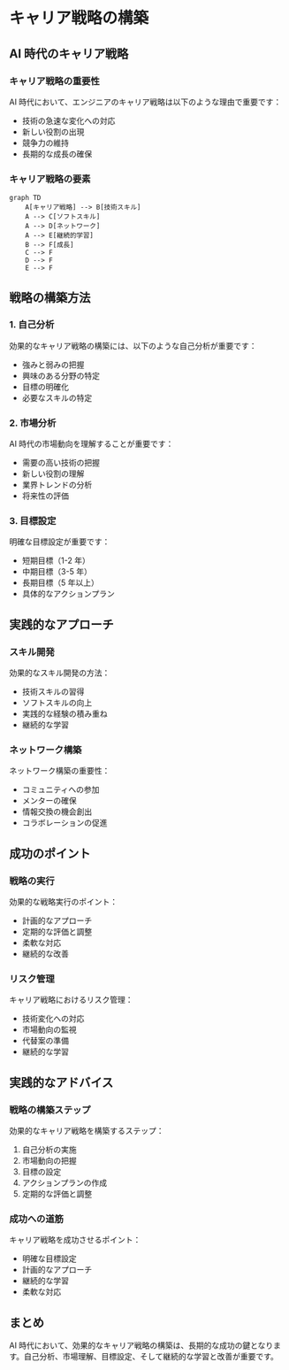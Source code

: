 # キャリア戦略の構築

## AI 時代のキャリア戦略

### キャリア戦略の重要性

AI 時代において、エンジニアのキャリア戦略は以下のような理由で重要です：

- 技術の急速な変化への対応
- 新しい役割の出現
- 競争力の維持
- 長期的な成長の確保

### キャリア戦略の要素

```mermaid
graph TD
    A[キャリア戦略] --> B[技術スキル]
    A --> C[ソフトスキル]
    A --> D[ネットワーク]
    A --> E[継続的学習]
    B --> F[成長]
    C --> F
    D --> F
    E --> F
```

## 戦略の構築方法

### 1. 自己分析

効果的なキャリア戦略の構築には、以下のような自己分析が重要です：

- 強みと弱みの把握
- 興味のある分野の特定
- 目標の明確化
- 必要なスキルの特定

### 2. 市場分析

AI 時代の市場動向を理解することが重要です：

- 需要の高い技術の把握
- 新しい役割の理解
- 業界トレンドの分析
- 将来性の評価

### 3. 目標設定

明確な目標設定が重要です：

- 短期目標（1-2 年）
- 中期目標（3-5 年）
- 長期目標（5 年以上）
- 具体的なアクションプラン

## 実践的なアプローチ

### スキル開発

効果的なスキル開発の方法：

- 技術スキルの習得
- ソフトスキルの向上
- 実践的な経験の積み重ね
- 継続的な学習

### ネットワーク構築

ネットワーク構築の重要性：

- コミュニティへの参加
- メンターの確保
- 情報交換の機会創出
- コラボレーションの促進

## 成功のポイント

### 戦略の実行

効果的な戦略実行のポイント：

- 計画的なアプローチ
- 定期的な評価と調整
- 柔軟な対応
- 継続的な改善

### リスク管理

キャリア戦略におけるリスク管理：

- 技術変化への対応
- 市場動向の監視
- 代替案の準備
- 継続的な学習

## 実践的なアドバイス

### 戦略の構築ステップ

効果的なキャリア戦略を構築するステップ：

1. 自己分析の実施
2. 市場動向の把握
3. 目標の設定
4. アクションプランの作成
5. 定期的な評価と調整

### 成功への道筋

キャリア戦略を成功させるポイント：

- 明確な目標設定
- 計画的なアプローチ
- 継続的な学習
- 柔軟な対応

## まとめ

AI 時代において、効果的なキャリア戦略の構築は、長期的な成功の鍵となります。自己分析、市場理解、目標設定、そして継続的な学習と改善が重要です。
